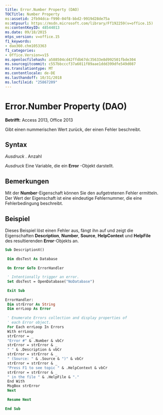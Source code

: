 ```yaml
---
title: Error.Number Property (DAO)
TOCTitle: Number Property
ms:assetid: 2fb94dca-f990-04f8-bbd2-9919d28de75a
ms:mtpsurl: https://msdn.microsoft.com/library/Ff192259(v=office.15)
ms:contentKeyID: 48544013
ms.date: 09/18/2015
mtps_version: v=office.15
f1_keywords:
- dao360.chm1053363
f1_categories:
- Office.Version=v15
ms.openlocfilehash: a588504cd42ffdb67dc35633e8d992501fbde304
ms.sourcegitcommit: c557bbcccf37a6011f89aae1ddd399dfe549d087
ms.translationtype: MT
ms.contentlocale: de-DE
ms.lasthandoff: 10/31/2018
ms.locfileid: "25867209"
---
```

# <a name="errornumber-property-dao"></a>Error.Number Property (DAO)


**Betrifft**: Access 2013, Office 2013
 

Gibt einen nummerischen Wert zurück, der einen Fehler beschreibt.

## <a name="syntax"></a>Syntax

*Ausdruck* . Anzahl

*Ausdruck* Eine Variable, die ein **Error** -Objekt darstellt.

## <a name="remarks"></a>Bemerkungen

Mit der **Number**-Eigenschaft können Sie den aufgetretenen Fehler ermitteln. Der Wert der Eigenschaft ist eine eindeutige Fehlernummer, die eine Fehlerbedingung beschreibt.

## <a name="example"></a>Beispiel

Dieses Beispiel löst einen Fehler aus, fängt ihn auf und zeigt die Eigenschaften **Description**, **Number**, **Source**, **HelpContext** und **HelpFile** des resultierenden **Error**-Objekts an.

```vb 
Sub DescriptionX() 
 
 Dim dbsTest As Database 
 
 On Error GoTo ErrorHandler 
 
 ' Intentionally trigger an error. 
 Set dbsTest = OpenDatabase("NoDatabase") 
 
 Exit Sub 
 
ErrorHandler: 
 Dim strError As String 
 Dim errLoop As Error 
 
 ' Enumerate Errors collection and display properties of 
 ' each Error object. 
 For Each errLoop In Errors 
 With errLoop 
 strError = _ 
 "Error #" & .Number & vbCr 
 strError = strError & _ 
 " " & .Description & vbCr 
 strError = strError & _ 
 " (Source: " & .Source & ")" & vbCr 
 strError = strError & _ 
 "Press F1 to see topic " & .HelpContext & vbCr 
 strError = strError & _ 
 " in the file " & .HelpFile & "." 
 End With 
 MsgBox strError 
 Next 
 
 Resume Next 
 
End Sub 
 
```

